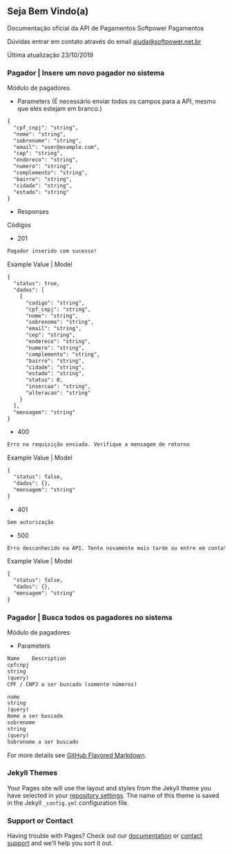 ## Seja Bem Vindo(a)

Documentação oficial da API de Pagamentos Softpower Pagamentos

Dúvidas entrar em contato através do email ajuda@softpower.net.br

Última atualização 23/10/2019

### Pagador | Insere um novo pagador no sistema

Módulo de pagadores

- Parameters (É necessário enviar todos os campos para a API, mesmo que eles estejam em branco.)

```markdown
{
  "cpf_cnpj": "string",
  "nome": "string",
  "sobrenome": "string",
  "email": "user@example.com",
  "cep": "string",
  "endereco": "string",
  "numero": "string",
  "complemento": "string",
  "bairro": "string",
  "cidade": "string",
  "estado": "string"
}
```

- Responses

Códigos

- 201

```markdown
Pagador inserido com sucesso!
```

Example Value | Model

```markdown
{
  "status": true,
  "dados": [
    {
      "codigo": "string",
      "cpf_cnpj": "string",
      "nome": "string",
      "sobrenome": "string",
      "email": "string",
      "cep": "string",
      "endereco": "string",
      "numero": "string",
      "complemento": "string",
      "bairro": "string",
      "cidade": "string",
      "estado": "string",
      "status": 0,
      "insercao": "string",
      "alteracao": "string"
    }
  ],
  "mensagem": "string"
}
```

- 400

```markdown
Erro na requisição enviada. Verifique a mensagem de retorno
```

Example Value | Model

```markdown
{
  "status": false,
  "dados": {},
  "mensagem": "string"
}
```

- 401

```markdown
Sem autorização
```

- 500

```markdown
Erro desconhecido na API. Tente novamente mais tarde ou entre em contato com o suporte
```

Example Value | Model

```markdown
{
  "status": false,
  "dados": {},
  "mensagem": "string"
}
```

### Pagador | Busca todos os pagadores no sistema

Módulo de pagadores

- Parameters

```markdown
Name	Description
cpfcnpj
string
(query)	
CPF / CNPJ a ser buscado (somente números)

nome
string
(query)	
Nome a ser buscado
sobrenome
string
(query)	
Sobrenome a ser buscado
```

For more details see [GitHub Flavored Markdown](https://guides.github.com/features/mastering-markdown/).

### Jekyll Themes

Your Pages site will use the layout and styles from the Jekyll theme you have selected in your [repository settings](https://github.com/softpowertecnologia/apipagamentos/settings/pages). The name of this theme is saved in the Jekyll `_config.yml` configuration file.

### Support or Contact

Having trouble with Pages? Check out our [documentation](https://docs.github.com/categories/github-pages-basics/) or [contact support](https://support.github.com/contact) and we’ll help you sort it out.
